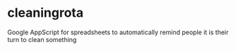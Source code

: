 # cleaningrota
Google AppScript for spreadsheets to automatically remind people it is their turn to clean something
